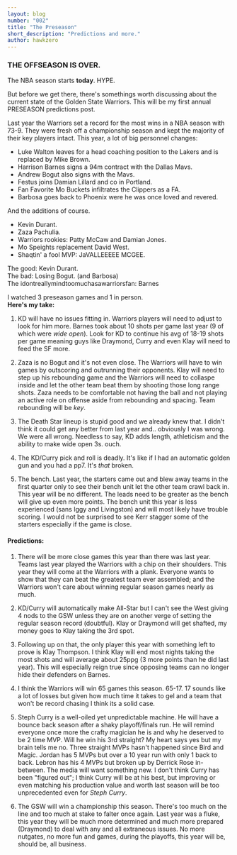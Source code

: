 ```yaml
---
layout: blog
number: "002"
title: "The Preseason"
short_description: "Predictions and more."
author: hawkzero
---
```


### THE OFFSEASON IS OVER.
The NBA season starts **today**. HYPE.

But before we get there, there's somethings worth discussing about the current state of the Golden State Warriors. This will be my first annual PRESEASON predictions post.

Last year the Warriors set a record for the most wins in a NBA season with 73-9. They were fresh off a championship season and kept the majority of their key players intact. This year, a lot of big personnel changes:  
  - Luke Walton leaves for a head coaching position to the Lakers and is replaced by Mike Brown.  
  - Harrison Barnes signs a 94m contract with the Dallas Mavs.  
  - Andrew Bogut also signs with the Mavs.  
  - Festus joins Damian Lillard and co in Portland.  
  - Fan Favorite Mo Buckets infiltrates the Clippers as a FA.  
  - Barbosa goes back to Phoenix were he was once loved and revered.  

And the additions of course.  
  - Kevin Durant.  
  - Zaza Pachulia.  
  - Warriors rookies: Patty McCaw and Damian Jones.  
  - Mo Speights replacement David West.  
  - Shaqtin' a fool MVP: JaVALLEEEEE MCGEE.  

The good: Kevin Durant.  
The bad: Losing Bogut. (and Barbosa)  
The idontreallymindtoomuchasawarriorsfan: Barnes  

I watched 3 preseason games and 1 in person.  
**Here's my take:**  

  1. KD will have no issues fitting in. Warriors players will need to adjust to look for him more. Barnes took about 10 shots per game last year (9 of which were *wide open*). Look for KD to continue his avg of 18-19 shots per game meaning guys like Draymond, Curry and even Klay will need to feed the SF more.  
  
  2. Zaza is no Bogut and it's not even close. The Warriors will have to win games by outscoring and outrunning their opponents. Klay will need to step up his rebounding game and the Warriors will need to collaspe inside and let the other team beat them by shooting those long range shots. Zaza needs to be comfortable not having the ball and not playing an active role on offense aside from rebounding and spacing. Team rebounding will be *key*.  
  
  3. The Death Star lineup is stupid good and we already knew that. I didn't think it could get any better from last year and.. obviously I was wrong. We were all wrong. Needless to say, KD adds length, athleticism and the ability to make wide open 3s. ouch. 
  
  4. The KD/Curry pick and roll is deadly. It's like if I had an automatic golden gun and you had a pp7. It's *that* broken.  
  
  5. The bench. Last year, the starters came out and blew away teams in the first quarter only to see their bench unit let the other team crawl back in. This year will be no different. The leads need to be greater as the bench will give up even more points. The bench unit this year is less experienced (sans Iggy and Livingston) and will most likely have trouble scoring. I would not be surprised to see Kerr stagger some of the starters especially if the game is close.  

#### Predictions:
  1. There will be more close games this year than there was last year. Teams last year played the Warriors with a chip on their shoulders. This year they will come at the Warriors with a plank. Everyone wants to show that they can beat the greatest team ever assembled; and the Warriors won't care about winning regular season games nearly as much.  
  
  2. KD/Curry will automatically make All-Star but I can't see the West giving 4 nods to the GSW unless they are on another verge of setting the regular season record (doubtful). Klay or Draymond will get shafted, my money goes to Klay taking the 3rd spot. 
  
  3. Following up on that, the only player this year with something left to prove is Klay Thompson. I think Klay will end most nights taking the most shots and will average about 25ppg (3 more points than he did last year). This will especially reign true since opposing teams can no longer hide their defenders on Barnes.  
  
  4. I think the Warriors will win 65 games this season. 65-17. 17 sounds like a lot of losses but given how much time it takes to gel and a team that won't be record chasing I think its a solid case.  
  
  5. Steph Curry is a well-oiled yet unpredictable machine. He will have a bounce back season after a shaky playoff/finals run. He will remind everyone once more the crafty magician he is and why he deserved to be 2 time MVP. Will he win his 3rd straight? My heart says yes but my brain tells me no. Three straight MVPs hasn't happened since Bird and Magic. Jordan has 5 MVPs but over a 10 year run with only 1 back to back. Lebron has his 4 MVPs but broken up by Derrick Rose in-between. The media will want something new. I don't think Curry has been "figured out"; I think Curry will be at his best, but improving or even matching his production value and worth last season will be too unprecedented even for *Steph Curry*.  
  
  6. The GSW will win a championship this season. There's too much on the line and too much at stake to falter once again. Last year was a fluke, this year they will be much more determined and much more prepared (Draymond) to deal with any and all extraneous issues. No more nutgates, no more fun and games, during the playoffs, this year will be, should be, all business.  


